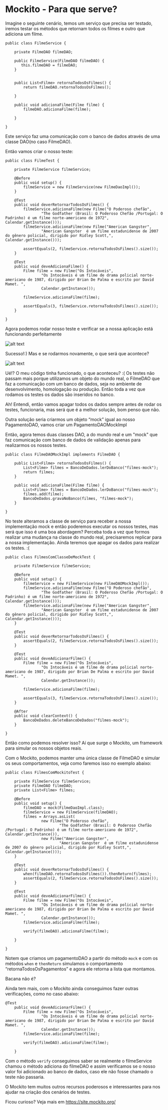 # Mockito - Para que serve? 

Imagine o seguinte cenário, temos um serviço que precisa ser testado, iremos testar os métodos que retornam todos os filmes e outro que adiciona um filme.

```
public class FilmeService {
	
	private FilmeDAO filmeDAO;
	
	public FilmeService(FilmeDAO filmeDAO) {
	   this.filmeDAO = filmeDAO;
	}
	
	
	public List<Filme> retornaTodosOsFilmes() {
		return filmeDAO.retornaTodosOsFilmes();
		
	}
	
	public void adicionaFilme(Filme filme) {
		filmeDAO.adicionaFilme(filme);
		
	}
	
}
```

Este serviço faz uma comunicação com o banco de dados através de uma classe DAO(no caso FilmeDAO).

Então vamos criar o nosso teste:

```
public class FilmeTest {
	
	private FilmeService filmeService;

	@Before
	public void setup() {
		filmeService = new FilmeService(new FilmeDaoImpl());
	}

	@Test
	public void deverRetornarTodosOsFilmes() {
		filmeService.adicionaFilme(new Filme("O Poderoso chefão",
				"The Godfather (Brasil: O Poderoso Chefão /Portugal: O Padrinho) é um filme norte-americano de 1972", Calendar.getInstance()));
		filmeService.adicionaFilme(new Filme("American Gangster",
				"American Gangster  é um filme estadunidense de 2007 do gênero policial, dirigido por Ridley Scott,", Calendar.getInstance()));

		assertEquals(2, filmeService.retornaTodosOsFilmes().size());
	}
	
	@Test
	public void deveAdicionaFilme() {
		Filme filme = new Filme("Os Intocáveis",
				"Os Intocáveis é um filme de drama policial norte-americano de 1987, dirigido por Brian De Palma e escrito por David Mamet. ",
				Calendar.getInstance());

		filmeService.adicionaFilme(filme);
		
		assertEquals(3, filmeService.retornaTodosOsFilmes().size());
	}
	
}
```

Agora podemos rodar nosso teste e verificar se a nossa aplicação está funcionando perfeitamente

![alt text](https://github.com/adesozasilva/mockito/blob/master/testes_ok.png)


Sucesso!:) Mas e se rodarmos novamente, o que será que acontece?

![alt text](https://github.com/adesozasilva/mockito/blob/master/testes_com_falha.png) 

Ué!? O meu código tinha funcionado, o que aconteceu? :( Os testes não passam mais porque utilizamos um objeto do mundo real, o FilmeDAO que faz a comunicação com um banco de dados, seja no ambiente de desenvolvimento, homologação ou produção. Então toda a vez que rodamos os testes os dados são inseridos no banco.

Ah! Entendi, então vamos apagar todos os dados sempre antes de rodar os testes, funcionaria, mas será que é a melhor solução, bom penso que não.


Outra solução seria criarmos um objeto “mock” igual ao nosso PagamentoDAO, vamos criar um PagamentoDAOMockImpl

Então, agora temos duas classes DAO, a do mundo real e um "mock" que faz comunicação com banco de dados de validação apenas para realizarmos os nossos testes.

```
public class FilmeDAOMockImpl implements FilmeDAO {

	public List<Filme> retornaTodosOsFilmes() {
		List<Filme> filmes = BancoDeDados.lerDoBanco("filmes-mock");
		return filmes;
	}

	public void adicionaFilme(Filme filme) {
		List<Filme> filmes = BancoDeDados.lerDoBanco("filmes-mock");
		filmes.add(filme);
		BancoDeDados.gravaNoBanco(filmes, "filmes-mock");		
	}

}
```

No teste alteramos a classe de serviço para receber a nossa implementação mock e então poderemos executar os nossos testes, mas será que isso é uma boa abordagem? Perceba toda a vez que formos realizar uma mudança na classe do mundo real, precisaremos replicar para a nossa implementação. Ainda teremos que apagar os dados para realizar os testes. :(

```
public class FilmesComClasseDeMockTest {
	
	private FilmeService filmeService;

	@Before
	public void setup() {
		filmeService = new FilmeService(new FilmeDAOMockImpl());
		filmeService.adicionaFilme(new Filme("O Poderoso chefão",
				"The Godfather (Brasil: O Poderoso Chefão /Portugal: O Padrinho) é um filme norte-americano de 1972", Calendar.getInstance()));
		filmeService.adicionaFilme(new Filme("American Gangster",
				"American Gangster  é um filme estadunidense de 2007 do gênero policial, dirigido por Ridley Scott,", Calendar.getInstance()));
	}

	@Test
	public void deverRetornarTodosOsFilmes() {
		assertEquals(2, filmeService.retornaTodosOsFilmes().size());
	}
	
	@Test
	public void deveAdicionarFilme() {
		Filme filme = new Filme("Os Intocáveis",
				"Os Intocáveis é um filme de drama policial norte-americano de 1987, dirigido por Brian De Palma e escrito por David Mamet. ",
				Calendar.getInstance());

		filmeService.adicionaFilme(filme);

		assertEquals(3, filmeService.retornaTodosOsFilmes().size());
	}

	@After
	public void clearContext() {
		BancoDeDados.deleteBancoDeDados("filmes-mock");
	}

}
```

Então como podemos resolver isso? Aí que surge o Mockito, um framework para simular os nossos objetos reais.

Com o Mockito, podemos manter uma única classe de FilmeDAO e simular os seus comportamentos, veja como faremos isso no exemplo abaixo:

```
public class FilmesComMockitoTest {
	
	private FilmeService filmeService;
	private FilmeDAO filmeDAO;
	private List<Filme> filmes;

	@Before
	public void setup() {
		filmeDAO = mock(FilmeDaoImpl.class);
		filmeService = new FilmeService(filmeDAO);
		filmes = Arrays.asList(
				new Filme("O Poderoso chefão",
						"The Godfather (Brasil: O Poderoso Chefão /Portugal: O Padrinho) é um filme norte-americano de 1972", Calendar.getInstance()),
				new Filme("American Gangster",
						"American Gangster  é um filme estadunidense de 2007 do gênero policial, dirigido por Ridley Scott,", Calendar.getInstance()));
	}

	@Test
	public void deverRetornarTodosOsFilmes() {
		when(filmeDAO.retornaTodosOsFilmes()).thenReturn(filmes);
		assertEquals(2, filmeService.retornaTodosOsFilmes().size());
	}
	
	@Test
	public void deveAdicionarFilme() {
		Filme filme = new Filme("Os Intocáveis",
				"Os Intocáveis é um filme de drama policial norte-americano de 1987, dirigido por Brian De Palma e escrito por David Mamet. ",
				Calendar.getInstance());
		filmeService.adicionaFilme(filme);
		
		verify(filmeDAO).adicionaFilme(filme);
		
	}

}
```

Notem que criamos um pagamentoDAO a partir do método `mock` e com os métodos `when` e `thenReturn` simulamos o comportamento “retornaTodosOsPagamentos” e agora ele retorna a lista que montamos.

Bacana não é?

Ainda tem mais, com o Mockito ainda conseguimos fazer outras verificações, como no caso abaixo:

```
@Test
	public void deveAdicionarFilme() {
		Filme filme = new Filme("Os Intocáveis",
				"Os Intocáveis é um filme de drama policial norte-americano de 1987, dirigido por Brian De Palma e escrito por David Mamet. ",
				Calendar.getInstance());
		filmeService.adicionaFilme(filme);
		
		verify(filmeDAO).adicionaFilme(filme);
		
	}
```

Com o método `verify` conseguimos saber se realmente o filmeService chamou o método adiciona do filmeDAO e assim verificamos se o nosso valor foi adicionado ao banco de dados, caso ele não fosse chamado o teste não passaria.

O Mockito tem muitos outros recursos poderosos e interessantes para nos ajudar na criação dos cenários de testes.

Ficou curioso? Veja mais em https://site.mockito.org/
